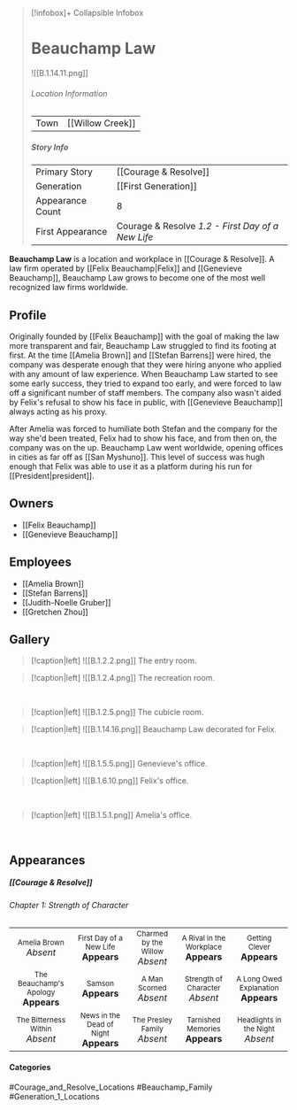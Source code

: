 > [!infobox]+ Collapsible Infobox
> # Beauchamp Law
> ![[B.1.14.11.png]] 
> ###### Location Information
> |  |  | 
> | ---- | ---- | 
> | Town | [[Willow Creek]] | 
> 
> ##### Story Info
> |  |  | 
> | ---- | ---- | 
> | Primary Story | [[Courage & Resolve]] | 
> | Generation | [[First Generation]]|
> | Appearance Count | 8 | 
> | First Appearance | Courage & Resolve *1.2 - First Day of a New Life*

**Beauchamp Law** is a location and workplace in [[Courage & Resolve]]. A law firm operated by [[Felix Beauchamp|Felix]] and [[Genevieve Beauchamp]],  Beauchamp Law grows to become one of the most well recognized law firms worldwide.

## Profile
Originally founded by [[Felix Beauchamp]] with the goal of making the law more transparent and fair, Beauchamp Law struggled to find its footing at first. At the time [[Amelia Brown]] and [[Stefan Barrens]] were hired, the company was desperate enough that they were hiring anyone who applied with any amount of law experience. When Beauchamp Law started to see some early success, they tried to expand too early, and were forced to law off a significant number of staff members. The company also wasn't aided by Felix's refusal to show his face in public, with [[Genevieve Beauchamp]] always acting as his proxy.

After Amelia was forced to humiliate both Stefan and the company for the way she'd been treated, Felix had to show his face, and from then on, the company was on the up. Beauchamp Law went worldwide, opening offices in cities as far off as [[San Myshuno]]. This level of success was hugh enough that Felix was able to use it as a platform during his run for [[President|president]].

## Owners
- [[Felix Beauchamp]]
- [[Genevieve Beauchamp]]
## Employees
- [[Amelia Brown]]
- [[Stefan Barrens]]
- [[Judith-Noelle Gruber]]
- [[Gretchen Zhou]]

## Gallery
> [!caption|left]
> ![[B.1.2.2.png]] 
> The entry room.

> [!caption|left]
> ![[B.1.2.4.png]] 
> The recreation room.

<br style="clear:both; margin: 0; padding: 0" />

> [!caption|left]
> ![[B.1.2.5.png]] 
> The cubicle room.

> [!caption|left]
> ![[B.1.14.16.png]] 
> Beauchamp Law decorated for Felix.

<br style="clear:both; margin: 0; padding: 0" />

> [!caption|left]
> ![[B.1.5.5.png]] 
> Genevieve's office.

> [!caption|left]
> ![[B.1.6.10.png]] 
> Felix's office.

<br style="clear:both; margin: 0; padding: 0" />

> [!caption|left]
> ![[B.1.5.1.png]] 
> Amelia's office.

<br style="clear:both; margin: 0; padding: 0" />

## Appearances
##### [[Courage & Resolve]]
###### Chapter 1: Strength of Character

|                                                                       |                                                                         |                                                                     |                                                                        |                                                                          |
| --------------------------------------------------------------------- | ----------------------------------------------------------------------- | ------------------------------------------------------------------- | ---------------------------------------------------------------------- | ------------------------------------------------------------------------ |
| <center><font size=2>Amelia Brown<br><font size=3>*Absent*            | <center><font size=2>First Day of a New Life<br><font size=3>**Appears**   | <center><font size=2>Charmed by the Willow<br><font size=3>*Absent* | <center><font size=2>A Rival in the Workplace<br><font size=3>**Appears** | <center><font size=2>Getting Clever<br><font size=3>**Appears**             |
| <center><font size=2>The Beauchamp's Apology<br><font size=3>**Appears** | <center><font size=2>Samson<br><font size=3>**Appears**                 | <center><font size=2>A Man Scorned<br><font size=3>*Absent*         | <center><font size=2>Strength of Character<br><font size=3>*Absent*    | <center><font size=2>A Long Owed Explanation<br><font size=3>**Appears** |
| <center><font size=2>The Bitterness Within<br><font size=3>*Absent*   | <center><font size=2>News in the Dead of Night<br><font size=3>**Appears** | <center><font size=2>The Presley Family<br><font size=3>*Absent*    | <center><font size=2>Tarnished Memories<br><font size=3>**Appears**       | <center><font size=2>Headlights in the Night<br><font size=3>*Absent*  |
#### Categories
#Courage_and_Resolve_Locations #Beauchamp_Family #Generation_1_Locations